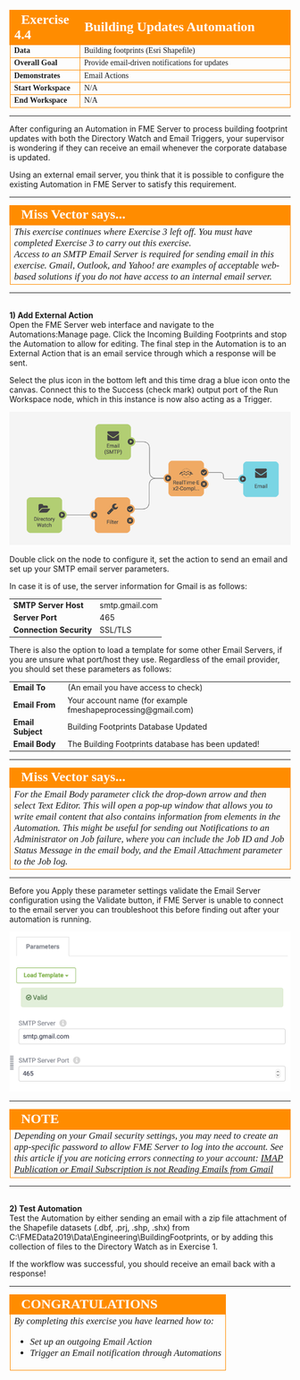<!--Instructor Notes-->

<!--Exercise Section-->


<table style="border-spacing: 0px;border-collapse: collapse;font-family:serif">
<tr>
<td width=25% style="vertical-align:middle;background-color:darkorange;border: 2px solid darkorange">
<i class="fa fa-cogs fa-lg fa-pull-left fa-fw" style="color:white;padding-right: 12px;vertical-align:text-top"></i>
<span style="color:white;font-size:x-large;font-weight: bold">Exercise 4.4</span>
</td>
<td style="border: 2px solid darkorange;background-color:darkorange;color:white">
<span style="color:white;font-size:x-large;font-weight: bold">Building Updates Automation</span>
</td>
</tr>

<tr>
<td style="border: 1px solid darkorange; font-weight: bold">Data</td>
<td style="border: 1px solid darkorange">Building footprints (Esri Shapefile)</td>
</tr>

<tr>
<td style="border: 1px solid darkorange; font-weight: bold">Overall Goal</td>
<td style="border: 1px solid darkorange">Provide email-driven notifications for updates</td>
</tr>

<tr>
<td style="border: 1px solid darkorange; font-weight: bold">Demonstrates</td>
<td style="border: 1px solid darkorange">Email Actions</td>
</tr>

<tr>
<td style="border: 1px solid darkorange; font-weight: bold">Start Workspace</td>
<td style="border: 1px solid darkorange">N/A</td>
</tr>

<tr>
<td style="border: 1px solid darkorange; font-weight: bold">End Workspace</td>
<td style="border: 1px solid darkorange">N/A</td>
</tr>

</table>

---

After configuring an Automation in FME Server to process building footprint updates with both the Directory Watch and Email Triggers, your supervisor is wondering if they can receive an email whenever the corporate database is updated.

Using an external email server, you think that it is possible to configure the existing Automation in FME Server to satisfy this requirement.

---

<!--Person X Says Section-->

<table style="border-spacing: 0px">
<tr>
<td style="vertical-align:middle;background-color:darkorange;border: 2px solid darkorange">
<i class="fa fa-quote-left fa-lg fa-pull-left fa-fw" style="color:white;padding-right: 12px;vertical-align:text-top"></i>
<span style="color:white;font-size:x-large;font-weight: bold;font-family:serif">Miss Vector says...</span>
</td>
</tr>

<tr>
<td style="border: 1px solid darkorange">
<span style="font-family:serif; font-style:italic; font-size:larger">
This exercise continues where Exercise 3 left off. You must have completed Exercise 3 to carry out this exercise.
<br>Access to an SMTP Email Server is required for sending email in this exercise. Gmail, Outlook, and Yahoo! are examples of acceptable web-based solutions if you do not have access to an internal email server.
</td>
</tr>
</table>

---

<br>**1) Add External Action**
<br>Open the FME Server web interface and navigate to the Automations:Manage page. Click the Incoming Building Footprints and stop the Automation to allow for editing. The final step in the Automation is to an External Action that is an email service through which a response will be sent.

Select the plus icon in the bottom left and this time drag a blue icon onto the canvas. Connect this to the Success (check mark) output port of the Run Workspace node, which in this instance is now also acting as a Trigger.

![](./Images/Img4.430.Ex4.ConnectEmailAction.png)

Double click on the node to configure it, set the action to send an email and set up your SMTP email server parameters.

In case it is of use, the server information for Gmail is as follows:

<table style="border: 0px">

<tr>
<td style="font-weight: bold">SMTP Server Host</td>
<td style="">smtp.gmail.com</td>
</tr>

<tr>
<td style="font-weight: bold">Server Port</td>
<td style="">465</td>
</tr>

<tr>
<td style="font-weight: bold">Connection Security</td>
<td style="">SSL/TLS</td>
</tr>

</table>

There is also the option to load a template for some other Email Servers, if you are unsure what port/host they use.  Regardless of the email provider, you should set these parameters as follows:

<table style="border: 0px">
<tr>
<td style="font-weight: bold">Email To</td>
<td style="">(An email you have access to check)</td>
</tr>

<tr>
<td style="font-weight: bold">Email From</td>
<td style="">Your account name (for example fmeshapeprocessing@gmail.com)</td>
</tr>

<tr>
<td style="font-weight: bold">Email Subject</td>
<td style="">Building Footprints Database Updated</td>
</tr>

<tr>
<td style="font-weight: bold">Email Body</td>
<td style="">The Building Footprints database has been updated!</td>
</tr>

</table>



---

<!--Person X Says Section-->

<table style="border-spacing: 0px">
<tr>
<td style="vertical-align:middle;background-color:darkorange;border: 2px solid darkorange">
<i class="fa fa-quote-left fa-lg fa-pull-left fa-fw" style="color:white;padding-right: 12px;vertical-align:text-top"></i>
<span style="color:white;font-size:x-large;font-weight: bold;font-family:serif">Miss Vector says...</span>
</td>
</tr>

<tr>
<td style="border: 1px solid darkorange">
<span style="font-family:serif; font-style:italic; font-size:larger">
For the Email Body parameter click the drop-down arrow and then select Text Editor. This will open a pop-up window that allows you to write email content that also contains information from elements in the Automation. This might be useful for sending out Notifications to an Administrator on Job failure, where you can include the Job ID and Job Status Message in the email body, and the Email Attachment parameter to the Job log.
</td>
</tr>
</table>

---
Before you Apply these parameter settings validate the Email Server configuration using the Validate button, if FME Server is unable to connect to the email server you can troubleshoot this before finding out after your automation is running.

![](./Images/Img4.429.Ex4.ValidateEmailAction.png)

---
<!--Warning Section-->

<table style="border-spacing: 0px">
<tr>
<td style="vertical-align:middle;background-color:darkorange;border: 2px solid darkorange">
<i class="fa fa-exclamation-triangle fa-lg fa-pull-left fa-fw" style="color:white;padding-right: 12px;vertical-align:text-top"></i>
<span style="color:white;font-size:x-large;font-weight: bold;font-family:serif">NOTE</span>
</td>
</tr>

<tr>
<td style="border: 1px solid darkorange">
<span style="font-family:serif; font-style:italic; font-size:larger">
Depending on your Gmail security settings, you may need to create an app-specific password to allow FME Server to log into the account. See this article if you are noticing errors connecting to your account: <a href="https://knowledge.safe.com/articles/394/imap-publisher-not-reading-emails-from-gmail.html">IMAP Publication or Email Subscription is not Reading Emails from Gmail</a>
</span>
</td>
</tr>
</table>


---

<br>**2) Test Automation**
<br>Test the Automation by either sending an email with a zip file attachment of the Shapefile datasets (.dbf, .prj, .shp, .shx) from C:\FMEData2019\Data\Engineering\BuildingFootprints, or by adding this collection of files to the Directory Watch as in Exercise 1.

If the workflow was successful, you should receive an email back with a response!


---

<!--Exercise Congratulations Section-->

<table style="border-spacing: 0px">
<tr>
<td style="vertical-align:middle;background-color:darkorange;border: 2px solid darkorange">
<i class="fa fa-thumbs-o-up fa-lg fa-pull-left fa-fw" style="color:white;padding-right: 12px;vertical-align:text-top"></i>
<span style="color:white;font-size:x-large;font-weight: bold;font-family:serif">CONGRATULATIONS</span>
</td>
</tr>

<tr>
<td style="border: 1px solid darkorange">
<span style="font-family:serif; font-style:italic; font-size:larger">
By completing this exercise you have learned how to:
<br>
<ul><li>Set up an outgoing Email Action</li>
<li>Trigger an Email notification through Automations</li></ul>
</span>
</td>
</tr>
</table>

